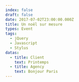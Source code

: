 ```yaml
---
index: false
draft: false
date: 2017-07-02T23:00:00.000Z
title: Un noël sur mesure
types: Event
tags:
  - jQuery
  - Javascript
  - Stylus
datas:
  - title: Client
    text: Printemps
  - title: Agency
    text: Bonjour Paris
---
```

